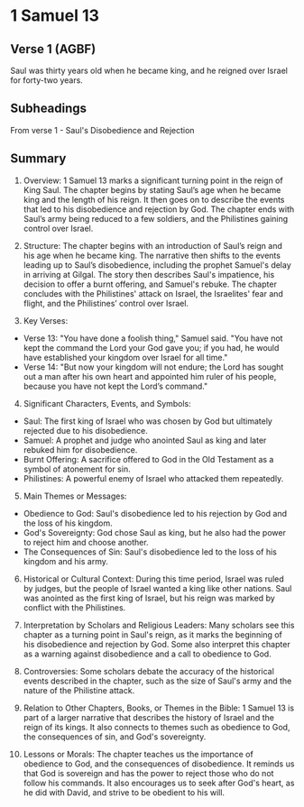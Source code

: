 # 1 Samuel 13

## Verse 1 (AGBF)

Saul was thirty years old when he became king, and he reigned over Israel for forty-two years.

## Subheadings

From verse 1 - Saul's Disobedience and Rejection

## Summary

1. Overview:
1 Samuel 13 marks a significant turning point in the reign of King Saul. The chapter begins by stating Saul’s age when he became king and the length of his reign. It then goes on to describe the events that led to his disobedience and rejection by God. The chapter ends with Saul’s army being reduced to a few soldiers, and the Philistines gaining control over Israel.

2. Structure:
The chapter begins with an introduction of Saul’s reign and his age when he became king. The narrative then shifts to the events leading up to Saul’s disobedience, including the prophet Samuel's delay in arriving at Gilgal. The story then describes Saul's impatience, his decision to offer a burnt offering, and Samuel's rebuke. The chapter concludes with the Philistines' attack on Israel, the Israelites' fear and flight, and the Philistines’ control over Israel.

3. Key Verses:
- Verse 13: "You have done a foolish thing," Samuel said. "You have not kept the command the Lord your God gave you; if you had, he would have established your kingdom over Israel for all time."
- Verse 14: "But now your kingdom will not endure; the Lord has sought out a man after his own heart and appointed him ruler of his people, because you have not kept the Lord’s command."

4. Significant Characters, Events, and Symbols:
- Saul: The first king of Israel who was chosen by God but ultimately rejected due to his disobedience.
- Samuel: A prophet and judge who anointed Saul as king and later rebuked him for disobedience.
- Burnt Offering: A sacrifice offered to God in the Old Testament as a symbol of atonement for sin.
- Philistines: A powerful enemy of Israel who attacked them repeatedly.

5. Main Themes or Messages:
- Obedience to God: Saul's disobedience led to his rejection by God and the loss of his kingdom.
- God's Sovereignty: God chose Saul as king, but he also had the power to reject him and choose another.
- The Consequences of Sin: Saul's disobedience led to the loss of his kingdom and his army.

6. Historical or Cultural Context:
During this time period, Israel was ruled by judges, but the people of Israel wanted a king like other nations. Saul was anointed as the first king of Israel, but his reign was marked by conflict with the Philistines.

7. Interpretation by Scholars and Religious Leaders:
Many scholars see this chapter as a turning point in Saul's reign, as it marks the beginning of his disobedience and rejection by God. Some also interpret this chapter as a warning against disobedience and a call to obedience to God.

8. Controversies:
Some scholars debate the accuracy of the historical events described in the chapter, such as the size of Saul's army and the nature of the Philistine attack.

9. Relation to Other Chapters, Books, or Themes in the Bible:
1 Samuel 13 is part of a larger narrative that describes the history of Israel and the reign of its kings. It also connects to themes such as obedience to God, the consequences of sin, and God's sovereignty.

10. Lessons or Morals:
The chapter teaches us the importance of obedience to God, and the consequences of disobedience. It reminds us that God is sovereign and has the power to reject those who do not follow his commands. It also encourages us to seek after God's heart, as he did with David, and strive to be obedient to his will.